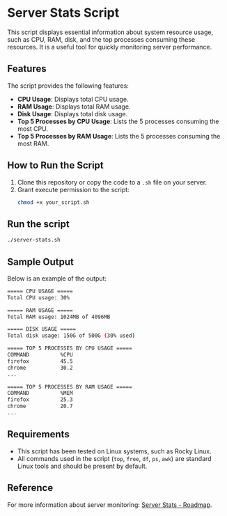 # Server Stats Script

This script displays essential information about system resource usage, such as CPU, RAM, disk, and the top processes consuming these resources. It is a useful tool for quickly monitoring server performance.

## Features

The script provides the following features:
- **CPU Usage**: Displays total CPU usage.
- **RAM Usage**: Displays total RAM usage.
- **Disk Usage**: Displays total disk usage.
- **Top 5 Processes by CPU Usage**: Lists the 5 processes consuming the most CPU.
- **Top 5 Processes by RAM Usage**: Lists the 5 processes consuming the most RAM.

## How to Run the Script

1. Clone this repository or copy the code to a `.sh` file on your server.
2. Grant execute permission to the script:
   ```bash
   chmod +x your_script.sh
    ```

## Run the script
   ```bash
   ./server-stats.sh
```  

## Sample Output

Below is an example of the output:
```bash
===== CPU USAGE =====
Total CPU usage: 30%

===== RAM USAGE =====
Total RAM usage: 1024MB of 4096MB

===== DISK USAGE =====
Total disk usage: 150G of 500G (30% used)

===== TOP 5 PROCESSES BY CPU USAGE =====
COMMAND          %CPU
firefox          45.5
chrome           30.2
...

===== TOP 5 PROCESSES BY RAM USAGE =====
COMMAND          %MEM
firefox          25.3
chrome           20.7
...

```

## Requirements
- This script has been tested on Linux systems, such as Rocky Linux.
- All commands used in the script (`top`, `free`, `df`, `ps`, `awk`) are standard Linux tools and should be present by default.

## Reference
For more information about server monitoring: [Server Stats - Roadmap](https://roadmap.sh/projects/server-stats).